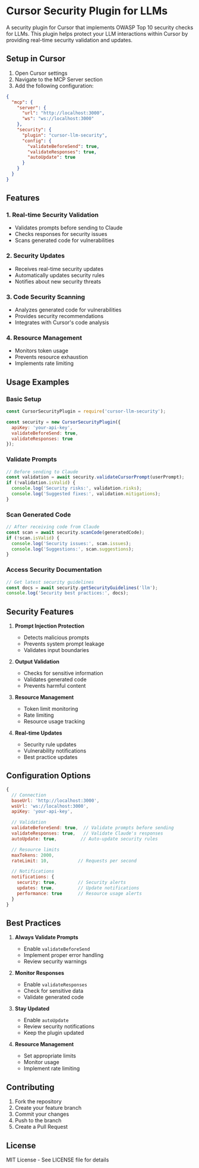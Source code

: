 # Cursor Security Plugin for LLMs

A security plugin for Cursor that implements OWASP Top 10 security checks for LLMs. This plugin helps protect your LLM interactions within Cursor by providing real-time security validation and updates.

## Setup in Cursor

1. Open Cursor settings
2. Navigate to the MCP Server section
3. Add the following configuration:

```json
{
  "mcp": {
    "server": {
      "url": "http://localhost:3000",
      "ws": "ws://localhost:3000"
    },
    "security": {
      "plugin": "cursor-llm-security",
      "config": {
        "validateBeforeSend": true,
        "validateResponses": true,
        "autoUpdate": true
      }
    }
  }
}
```

## Features

### 1. Real-time Security Validation
- Validates prompts before sending to Claude
- Checks responses for security issues
- Scans generated code for vulnerabilities

### 2. Security Updates
- Receives real-time security updates
- Automatically updates security rules
- Notifies about new security threats

### 3. Code Security Scanning
- Analyzes generated code for vulnerabilities
- Provides security recommendations
- Integrates with Cursor's code analysis

### 4. Resource Management
- Monitors token usage
- Prevents resource exhaustion
- Implements rate limiting

## Usage Examples

### Basic Setup
```javascript
const CursorSecurityPlugin = require('cursor-llm-security');

const security = new CursorSecurityPlugin({
  apiKey: 'your-api-key',
  validateBeforeSend: true,
  validateResponses: true
});
```

### Validate Prompts
```javascript
// Before sending to Claude
const validation = await security.validateCursorPrompt(userPrompt);
if (!validation.isValid) {
  console.log('Security risks:', validation.risks);
  console.log('Suggested fixes:', validation.mitigations);
}
```

### Scan Generated Code
```javascript
// After receiving code from Claude
const scan = await security.scanCode(generatedCode);
if (!scan.isValid) {
  console.log('Security issues:', scan.issues);
  console.log('Suggestions:', scan.suggestions);
}
```

### Access Security Documentation
```javascript
// Get latest security guidelines
const docs = await security.getSecurityGuidelines('llm');
console.log('Security best practices:', docs);
```

## Security Features

1. **Prompt Injection Protection**
   - Detects malicious prompts
   - Prevents system prompt leakage
   - Validates input boundaries

2. **Output Validation**
   - Checks for sensitive information
   - Validates generated code
   - Prevents harmful content

3. **Resource Management**
   - Token limit monitoring
   - Rate limiting
   - Resource usage tracking

4. **Real-time Updates**
   - Security rule updates
   - Vulnerability notifications
   - Best practice updates

## Configuration Options

```javascript
{
  // Connection
  baseUrl: 'http://localhost:3000',
  wsUrl: 'ws://localhost:3000',
  apiKey: 'your-api-key',

  // Validation
  validateBeforeSend: true,  // Validate prompts before sending
  validateResponses: true,   // Validate Claude's responses
  autoUpdate: true,         // Auto-update security rules

  // Resource limits
  maxTokens: 2000,
  rateLimit: 10,           // Requests per second

  // Notifications
  notifications: {
    security: true,        // Security alerts
    updates: true,         // Update notifications
    performance: true      // Resource usage alerts
  }
}
```

## Best Practices

1. **Always Validate Prompts**
   - Enable `validateBeforeSend`
   - Implement proper error handling
   - Review security warnings

2. **Monitor Responses**
   - Enable `validateResponses`
   - Check for sensitive data
   - Validate generated code

3. **Stay Updated**
   - Enable `autoUpdate`
   - Review security notifications
   - Keep the plugin updated

4. **Resource Management**
   - Set appropriate limits
   - Monitor usage
   - Implement rate limiting

## Contributing

1. Fork the repository
2. Create your feature branch
3. Commit your changes
4. Push to the branch
5. Create a Pull Request

## License

MIT License - See LICENSE file for details 